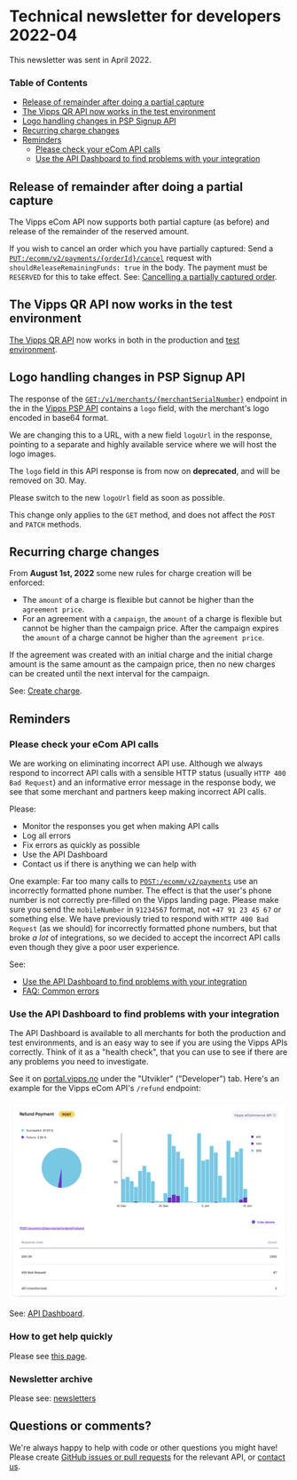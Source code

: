 <!-- START_METADATA
---
sidebar_position: 71
title: 2022-04
---
END_METADATA -->

# Technical newsletter for developers 2022-04

This newsletter was sent in April 2022.

<!-- START_TOC -->

### Table of Contents

* [Release of remainder after doing a partial capture](#release-of-remainder-after-doing-a-partial-capture)
* [The Vipps QR API now works in the test environment](#the-vipps-qr-api-now-works-in-the-test-environment)
* [Logo handling changes in PSP Signup API](#logo-handling-changes-in-psp-signup-api)
* [Recurring charge changes](#recurring-charge-changes)
* [Reminders](#reminders)
  * [Please check your eCom API calls](#please-check-your-ecom-api-calls)
  * [Use the API Dashboard to find problems with your integration](#use-the-api-dashboard-to-find-problems-with-your-integration)

<!-- END_TOC -->

## Release of remainder after doing a partial capture

The Vipps eCom API now supports both partial capture (as before) and
release of the remainder of the reserved amount.

If you wish to cancel an order which you have partially captured: Send a
[`PUT:/ecomm/v2/payments/{orderId}/cancel`](https://vippsas.github.io/vipps-developer-docs/api/ecom#tag/Vipps-eCom-API/operation/cancelPaymentRequestUsingPUT)
request with `shouldReleaseRemainingFunds: true` in the body.
The payment must be `RESERVED` for this to take effect.
See:
[Cancelling a partially captured order](https://vippsas.github.io/vipps-developer-docs/docs/APIs/ecom-api/vipps-ecom-api#cancelling-a-partially-captured-order).

## The Vipps QR API now works in the test environment

[The Vipps QR API](https://vippsas.github.io/vipps-developer-docs/docs/APIs/qr-api/) now works in both in
the production and
[test environment](../developer-resources/test-environment.md).

## Logo handling changes in PSP Signup API

The response of the
[`GET:/v1/merchants/{merchantSerialNumber}`](https://vippsas.github.io/vipps-developer-docs/api/psp-signup#tag/Merchant/operation/getMerchants)
endpoint in the in the
[Vipps PSP API](https://vippsas.github.io/vipps-developer-docs/docs/APIs/psp-api/)
contains a `logo` field, with the merchant's logo encoded in base64 format.

We are changing this to a URL, with a new field `logoUrl` in the response,
pointing to a separate and highly available service where we will host the logo
images.

The `logo` field in this API response is from now on **deprecated**, and will be removed on 30. May.

Please switch to the new `logoUrl` field as soon as possible.

This change only applies to the `GET` method, and does not affect the `POST` and `PATCH` methods.

## Recurring charge changes

 From **August 1st, 2022** some new rules for charge creation will be enforced:

 - The `amount` of a charge is flexible but cannot be higher than the
   `agreement price`.
 - For an agreement with a `campaign`, the `amount` of a charge is flexible but
   cannot be higher than the campaign price. After the campaign expires the
  `amount` of a charge cannot be higher than the `agreement price`.

 If the agreement was created with an initial charge and the initial charge
 amount is the same amount as the campaign price, then no new charges can be
 created until the next interval for the campaign.

 See:
 [Create charge](https://vippsas.github.io/vipps-developer-docs/docs/APIs/recurring-api/vipps-recurring-api#create-charge).

## Reminders

### Please check your eCom API calls

We are working on eliminating incorrect API use. Although we always respond to
incorrect API calls with a sensible HTTP status (usually `HTTP 400 Bad Request`)
and an informative error message in the response body, we see that some merchant
and partners keep making incorrect API calls.

Please:
- Monitor the responses you get when making API calls
- Log all errors
- Fix errors as quickly as possible
- Use the API Dashboard
- Contact us if there is anything we can help with

One example: Far too many calls to
[`POST:/ecomm/v2/payments`](https://vippsas.github.io/vipps-developer-docs/api/ecom#tag/Vipps-eCom-API/operation/initiatePaymentV3UsingPOST)
use an incorrectly formatted phone number.
The effect is that the user's phone number is not correctly pre-filled on
the Vipps landing page.
Please make sure you send the `mobileNumber` in `91234567` format, not
`+47 91 23 45 67` or something else.
We have previously tried to respond with `HTTP 400 Bad Request` (as we should)
for incorrectly formatted phone numbers, but that broke _a lot_  of integrations,
so we decided to accept the incorrect API calls even though they give a poor
user experience.

See:

* [Use the API Dashboard to find problems with your integration](#use-the-api-dashboard-to-find-problems-with-your-integration)
* [FAQ: Common errors](../faqs/common-errors-faq.md)

### Use the API Dashboard to find problems with your integration

The API Dashboard is available to all merchants for both the production and test environments,
and is an easy way to see if you are using the Vipps APIs correctly.
Think of it as a "health check", that you can use to see if there are any
problems you need to investigate.

See it on
[portal.vipps.no](https://portal.vipps.no)
under the "Utvikler" ("Developer") tab.
Here's an example for the Vipps eCom API's `/refund` endpoint:

![API Dashboard example](images/2021-02-api-dashboard-example.png)

See:
[API Dashboard](../developer-resources/api-dashboard.md).

### How to get help quickly

Please see
[this page](https://vippsas.github.io/vipps-developer-docs/docs/vipps-developers/contact).

### Newsletter archive

Please see: [newsletters](https://vippsas.github.io/vipps-developer-docs/docs/vipps-developers/newsletters/)

## Questions or comments?

We're always happy to help with code or other questions you might have!
Please create [GitHub issues or pull requests](https://github.com/vippsas)
for the relevant API,
or [contact us](https://vippsas.github.io/vipps-developer-docs/docs/vipps-developers/contact).
